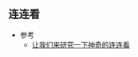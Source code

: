## 连连看

- 参考
    - [让我们来研究一下神奇的连连看](http://migdal-bavel.in/2015/09/26/%E8%AE%A9%E6%88%91%E4%BB%AC%E6%9D%A5%E7%A0%94%E7%A9%B6%E4%B8%80%E4%B8%8B%E7%A5%9E%E5%A5%87%E7%9A%84%E8%BF%9E%E8%BF%9E%E7%9C%8B/)